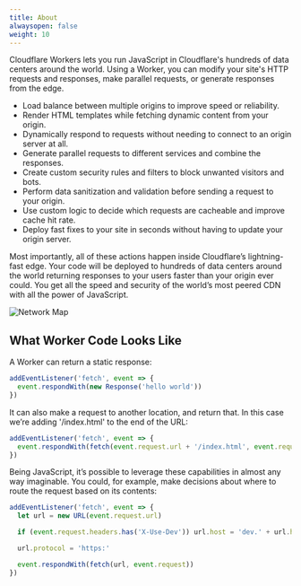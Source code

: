 ```yaml
---
title: About
alwaysopen: false
weight: 10
---
```


Cloudflare Workers lets you run JavaScript in Cloudflare's hundreds of data centers around the world.
Using a Worker, you can modify your site's HTTP requests and responses, make parallel requests, or generate responses from the edge.

- Load balance between multiple origins to improve speed or reliability.
- Render HTML templates while fetching dynamic content from your origin.
- Dynamically respond to requests without needing to connect to an origin server at all.
- Generate parallel requests to different services and combine the responses.
- Create custom security rules and filters to block unwanted visitors and bots.
- Perform data sanitization and validation before sending a request to your origin.
- Use custom logic to decide which requests are cacheable and improve cache hit rate.
- Deploy fast fixes to your site in seconds without having to update your origin server.

Most importantly, all of these actions happen inside Cloudflare’s lightning-fast edge. Your code will be deployed to
hundreds of data centers around the world returning responses to your users faster than your origin ever could.
You get all the speed and security of the world’s most peered CDN with all the power of JavaScript.

![Network Map](/archive/static/network-map.png)

## What Worker Code Looks Like

A Worker can return a static response:

```js
addEventListener('fetch', event => {
  event.respondWith(new Response('hello world'))
})
```

It can also make a request to another location, and return that. In this case we’re
adding '/index.html' to the end of the URL:

```js
addEventListener('fetch', event => {
  event.respondWith(fetch(event.request.url + '/index.html', event.request))
})
```

Being JavaScript, it’s possible to leverage these capabilities in almost any way imaginable.
You could, for example, make decisions about where to route the request based on its contents:

```js
addEventListener('fetch', event => {
  let url = new URL(event.request.url)

  if (event.request.headers.has('X-Use-Dev')) url.host = 'dev.' + url.host

  url.protocol = 'https:'

  event.respondWith(fetch(url, event.request))
})
```
